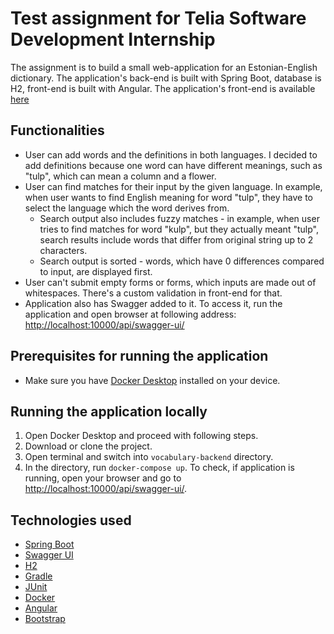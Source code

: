 # Test assignment for Telia Software Development Internship
The assignment is to build a small web-application for an Estonian-English dictionary. 
The application's back-end is built with Spring Boot, database is H2, front-end is built with Angular. 
The application's front-end is available [here](https://github.com/anetaclaudia/vocabulary-frontend) 

## Functionalities
- User can add words and the definitions in both languages. I decided to add definitions because one word can have different meanings, such as "tulp", which can mean a column and a flower.
- User can find matches for their input by the given language. In example, when user wants to find English meaning for word "tulp", they have to select the language which the word derives from.
    - Search output also includes fuzzy matches - in example, when user tries to find matches for word "kulp", but they actually meant "tulp", search results include words that differ from original string up to 2 characters.
    - Search output is sorted - words, which have 0 differences compared to input, are displayed first.
- User can't submit empty forms or forms, which inputs are made out of whitespaces. There's a custom validation in front-end for that.
- Application also has Swagger added to it. To access it, run the application and open browser at following address: <http://localhost:10000/api/swagger-ui/>

## Prerequisites for running the application
- Make sure you have [Docker Desktop](https://www.docker.com/products/docker-desktop) installed on your device.

## Running the application locally
1. Open Docker Desktop and proceed with following steps.
2. Download or clone the project.
3. Open terminal and switch into `vocabulary-backend` directory.
4. In the directory, run `docker-compose up`. To check, if application is running, open your browser and go to <http://localhost:10000/api/swagger-ui/>.

## Technologies used
- [Spring Boot](https://spring.io/projects/spring-boot)
- [Swagger UI](https://swagger.io/tools/swagger-ui/)
- [H2](https://www.h2database.com/html/main.html)
- [Gradle](https://gradle.org/)
- [JUnit](https://junit.org/junit5/)
- [Docker](https://www.docker.com/)
- [Angular](https://angular.io/)
- [Bootstrap](https://getbootstrap.com/docs/4.6/getting-started/introduction/)
